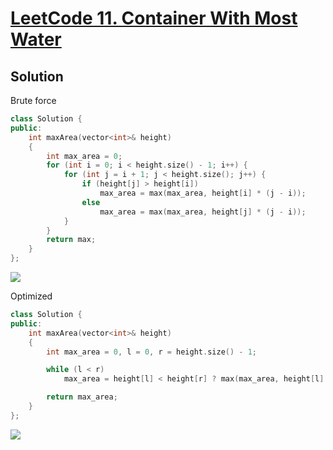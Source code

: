# [LeetCode 11. Container With Most Water](https://leetcode.com/problems/container-with-most-water/)

## Solution
Brute force
```c++
class Solution {
public:
    int maxArea(vector<int>& height)
    {
        int max_area = 0;
        for (int i = 0; i < height.size() - 1; i++) {
            for (int j = i + 1; j < height.size(); j++) {
                if (height[j] > height[i])
                    max_area = max(max_area, height[i] * (j - i));
                else
                    max_area = max(max_area, height[j] * (j - i));
            }
        }
        return max;
    }
};
```
![](https://i.imgur.com/HCTe6sF.png)

Optimized
```c++
class Solution {
public:
    int maxArea(vector<int>& height)
    {
        int max_area = 0, l = 0, r = height.size() - 1;

        while (l < r)
            max_area = height[l] < height[r] ? max(max_area, height[l] * (r - l++)) : max(max_area, height[r] * (r-- - l));

        return max_area;
    }
};
```
![](https://i.imgur.com/GV0BT3d.png)